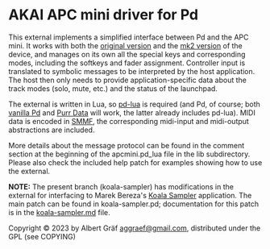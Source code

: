 # AKAI APC mini driver for Pd

This external implements a simplified interface between Pd and the APC mini. It works with both the [original version](https://www.akaipro.com/apc-mini) and the [mk2 version](https://www.akaipro.com/apc-mini-mk2) of the device, and manages on its own all the special keys and corresponding modes, including the softkeys and fader assignment. Controller input is translated to symbolic messages to be interpreted by the host application. The host then only needs to provide application-specific data about the track modes (solo, mute, etc.) and the status of the launchpad.

The external is written in Lua, so [pd-lua](https://agraef.github.io/pd-lua/) is required (and Pd, of course; both [vanilla Pd](http://msp.ucsd.edu/software.html) and [Purr Data](https://agraef.github.io/purr-data/) will work, the latter already includes pd-lua). MIDI data is encoded in [SMMF](https://bitbucket.org/agraef/pd-smmf), the corresponding midi-input and midi-output abstractions are included.

More details about the message protocol can be found in the comment section at the beginning of the apcmini.pd_lua file in the lib subdirectory. Please also check the included help patch for examples showing how to use the external.

**NOTE:** The present branch (koala-sampler) has modifications in the external for interfacing to Marek Bereza's [Koala Sampler](https://www.koalasampler.com/) application. The main patch can be found in koala-sampler.pd; documentation for this patch is in the [koala-sampler.md](koala-sampler.md) file.

Copyright © 2023 by Albert Gräf <aggraef@gmail.com>, distributed under the GPL (see COPYING)
